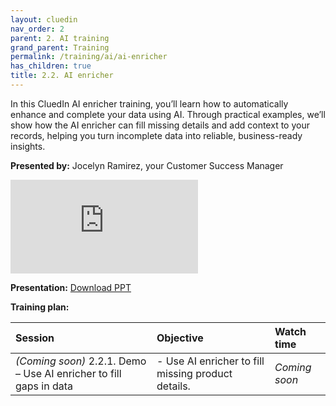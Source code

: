 ```yaml
---
layout: cluedin
nav_order: 2
parent: 2. AI training
grand_parent: Training
permalink: /training/ai/ai-enricher
has_children: true
title: 2.2. AI enricher
---
```


In this CluedIn AI enricher training, you’ll learn how to automatically enhance and complete your data using AI. Through practical examples, we’ll show how the AI enricher can fill missing details and add context to your records, helping you turn incomplete data into reliable, business-ready insights.

**Presented by:** Jocelyn Ramirez, your Customer Success Manager

<div class="videoFrame">
<iframe src="https://player.vimeo.com/video/1127570978?badge=0&amp;autopause=0&amp;player_id=0&amp;app_id=58479" frameborder="0" allow="autoplay; fullscreen; picture-in-picture; clipboard-write;" title="Welcome to CluedIn Fundamentals"></iframe>
</div>

**Presentation:** <a href="../../../assets/other/training-ppt/cluedin-ai-training-ai-enricher-overview.pptx" download>Download PPT</a>

**Training plan:**

| Session | Objective | Watch time |
| :------ | :------ | :------ |
| _(Coming soon)_ 2.2.1. Demo – Use AI enricher to fill gaps in data | - Use AI enricher to fill missing product details. | _Coming soon_ |